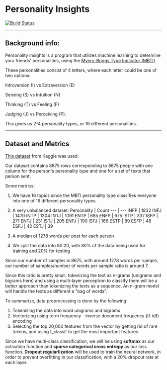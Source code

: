 # Personality Insights
[![Build Status](https://travis-ci.com/ahmedelgohary/personality-insights.svg?branch=master)](https://travis-ci.com/ahmedelgohary/personality-insights)

---
## Background info:
Personality insights is a program that utilizes machine learning to determine your friends' personalities, using the [Myers–Briggs Type Indicator (MBTI)](https://www.myersbriggs.org/my-mbti-personality-type). 

These personalities consist of 4 letters, where each letter could be one of two options:

 Introversion (I) vs Extraversion (E)
 
 Sensing (S) vs Intuition (N)
 
 Thinking (T) vs Feeling (F) 
 
Judging (J) vs Perceiving (P). 

This gives us 2^4 personality types, or 16 different personalities. 

---
## Dataset and Metrics
[This dataset](https://www.kaggle.com/datasnaek/mbti-type) from Kaggle was used. 


Our dataset contains 8675 rows corresponding to 8675 people with one column for the person's personality type and one for a set of texts that person sent.

Some metrics:
1) We have 16 topics since the MBTI personality type classifies everyone into one of 16 different personality types.
2) A very unbalanced dataset: 
    Personality | Count
    --- | ---
    INFP | 1832
    INFJ  |  1470
    INTP   | 1304
    INTJ   | 1091
    ENTP   |  685
    ENFP   |  675
    ISTP   |  337
    ISFP   |  271
    ENTJ   |  231
    ISTJ   |  205
    ENFJ   |  190
    ISFJ   |  166
    ESTP   |   89
    ESFP   |   48
    ESFJ   |   42
    ESTJ   |   39

3) A median of 1278 words per post for each person
4) We split the data into 80:20, with 80% of the data being used for training and 20% for testing



Since our number of samples is 8675, with around 1278 words per sample, our number of samples/number of words per sample ratio is around 7. 

Since this ratio is pretty small, tokenizing the text as n-grams (unigrams and bigrams here) and using a multi-layer perceptron to classify them will be a better approach than tokenizing the texts as a sequence. An n-gram model will handle the texts as different a "bag of words".

To summarize, data preprocessing is done by the following:
1) Tokenizing the data into word unigrams and bigrams
2) Vectorizing using term frequency - inverse document frequency (tf-idf) encoding
3) Selecting the top 20,000 features from the vector by getting rid of rare tokens, and using f_classif to get the most important features


Since we have multi-class classification, we will be using **softmax** as our activation function and **sparse categorical cross entropy** as our loss function. **Dropout regularlization** will be used to train the neural network, in order to prevent overfitting in our classification, with a 20% dropout rate at each layer.

